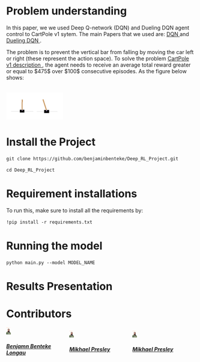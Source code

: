 
<h1> Problem understanding</h1>


<p> In this paper, we we used Deep Q-network (DQN) and Dueling DQN agent control to CartPole v1 sytem. The main Papers that we used are: <a href='https://arxiv.org/pdf/1312.5602.pdf'>DQN </a> and <a href='https://arxiv.org/pdf/1511.06581.pdf'>Dueling DQN </a> . </p>

<p> The problem is to prevent the vertical bar from falling by moving the car left or right (these represent the action space). To solve the problem <a href="https://arxiv.org/pdf/2012.07723.pdf"> CartPole v1 description </a>, the agent needs to receive an average total reward greater or equal to $475$ over $100$ consecutive episodes. As the figure below shows: </p><br/>
<img src= 'images/Game.jpeg' height= 30% width= 30%>

<h1> Install the Project </h1>

```
git clone https://github.com/benjaminbenteke/Deep_RL_Project.git 
```

```
cd Deep_RL_Project
```

<h1> Requirement installations</h1>
To run this, make sure to install all the requirements by:

```
!pip install -r requirements.txt 
```
<h1> Running the model</h1>

```
python main.py --model MODEL_NAME
```

<h1> Results Presentation</h1>


<h1> Contributors </h1>

<div style="display:flex;align-items:center">
    <div>
        <img src="images/bennn.jpg" height= 7% width= 7%>
        <h5> <a href='https://github.com/benjaminbenteke'> Benjamn Benteke Longau </a> </h5>
    </div>
<div>
    <img src="images/bennn.jpg" height= 7% width= 7%>
    <h5> <a href='https://github.com/benjaminbenteke'> Mikhael Presley </a> </h5>
    </div>
    <div>
        <img src="images/bennn.jpg" height= 7% width= 7%>
        <h5> <a href='https://github.com/benjaminbenteke'> Mikhael Presley </a> </h5>
    </div>
</div>
        



